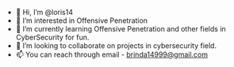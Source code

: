 - 👋 Hi, I’m @loris14
- 👀 I’m interested in Offensive Penetration 
- 🌱 I’m currently learning Offensive Penetration and other fields in CyberSecurity for fun.
- 💞️ I’m looking to collaborate on projects in cybersecurity field.
- 📫 You can reach through email - brinda14999@gmail.com

<!---
loris14/loris14 is a ✨ special ✨ repository because its `README.md` (this file) appears on your GitHub profile.
You can click the Preview link to take a look at your changes.
--->
